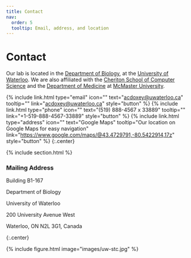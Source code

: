 ```yaml
---
title: Contact
nav:
  order: 5
  tooltip: Email, address, and location
---
```


# <i class="fas fa-envelope"></i>Contact

Our lab is located in the [Department of Biology](https://uwaterloo.ca/biology/), at the [University of Waterloo](https://uwaterloo.ca/).
We are also affiliated with the [Cheriton School of Computer Science](https://cs.uwaterloo.ca/) and the [Department of Medicine](https://healthsci.mcmaster.ca/medicine/) at [McMaster University](https://www.mcmaster.ca/).

{%
  include link.html
  type="email"
  icon=""
  text="acdoxey@uwaterloo.ca"
  tooltip=""
  link="acdoxey@uwaterloo.ca"
  style="button"
%}
{%
  include link.html
  type="phone"
  icon=""
  text="(519) 888-4567 x 33889"
  tooltip=""
  link="+1-519-888-4567-33889"
  style="button"
%}
{%
  include link.html
  type="address"
  icon=""
  text="Google Maps"
  tooltip="Our location on Google Maps for easy navigation"
  link="https://www.google.com/maps/@43.4729791,-80.5422914,17z"
  style="button"
%}
{:.center}

{% include section.html %}

### <i class="fas fa-mail-bulk"></i>Mailing Address

Building B1-167

Department of Biology

University of Waterloo

200 University Avenue West

Waterloo, ON N2L 3G1, Canada

{:.center}

{%
  include figure.html
  image="images/uw-stc.jpg"
%}

